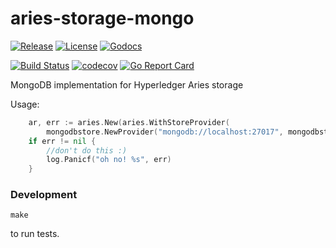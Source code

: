 # aries-storage-mongo

[![Release](https://img.shields.io/github/release/scoir/aries-storage-mongo.svg?style=flat-square)](https://github.com/scoir/aries-storage-mongo/releases/latest)
[![License](https://img.shields.io/badge/License-Apache%202.0-blue.svg)](https://raw.githubusercontent.com/scoir/aries-storage-mongo/main/LICENSE)
[![Godocs](https://img.shields.io/badge/godoc-reference-blue.svg)](https://pkg.go.dev/github.com/scoir/aries-storage-mongo)

[![Build Status](https://github.com/scoir/aries-storage-mongo/workflows/Build/badge.svg)](https://github.com/scoir/aries-storage-mongo/actions)
[![codecov](https://codecov.io/gh/scoir/aries-storage-mongo/branch/main/graph/badge.svg?token=dXh8Imy2PO)](https://codecov.io/gh/scoir/aries-storage-mongo)
[![Go Report Card](https://goreportcard.com/badge/github.com/scoir/aries-storage-mongo)](https://goreportcard.com/report/github.com/scoir/aries-storage-mongo)

MongoDB implementation for Hyperledger Aries storage

Usage:

```go
    ar, err := aries.New(aries.WithStoreProvider(
        mongodbstore.NewProvider("mongodb://localhost:27017", mongodbstore.WithDBPrefix("aries"))))
    if err != nil {
        //don't do this :)
        log.Panicf("oh no! %s", err)
    }
```

### Development

```
make
```

to run tests.